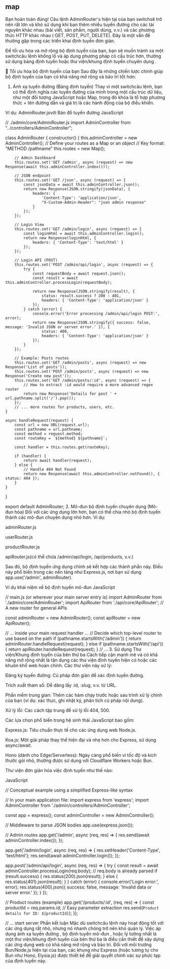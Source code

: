 ## map

Bạn hoàn toàn đúng! Câu lệnh AdminRouter's hiện tại của bạn switchsẽ trở nên rất lớn và khó sử dụng khi bạn thêm nhiều tuyến đường cho các tài nguyên khác nhau (bài viết, sản phẩm, người dùng, v.v.) và các phương thức HTTP khác nhau ( GET, POST, PUT, DELETE). Đây là một vấn đề thường gặp trong các triển khai định tuyến đơn giản.

Để tối ưu hóa và mở rộng bộ định tuyến của bạn, bạn sẽ muốn tránh xa một switchcâu lệnh khổng lồ và áp dụng phương pháp có cấu trúc hơn, thường sử dụng bảng định tuyến hoặc thư viện/khung định tuyến chuyên dụng .

🚀 Tối ưu hóa bộ định tuyến của bạn
Sau đây là những chiến lược chính giúp bộ định tuyến của bạn có khả năng mở rộng và bảo trì tốt hơn:

1. Ánh xạ tuyến đường (Bảng định tuyến)
Thay vì một switchcâu lệnh, bạn có thể định nghĩa các tuyến đường của mình trong một cấu trúc dữ liệu, như một đối tượng JavaScript hoặc Map, trong đó khóa là tổ hợp phương thức + tên đường dẫn và giá trị là các hành động của bộ điều khiển.

Ví dụ: AdminRouter.jsvới Bản đồ tuyến đường
JavaScript

// ./admin/core/AdminRouter.js
import AdminController from "../controllers/AdminController";

class AdminRouter {
    constructor() {
        this.adminController = new AdminController();
        // Define your routes as a Map or an object
        // Key format: "METHOD /pathname"
        this.routes = new Map();

        // Admin Dashboard
        this.routes.set('GET /admin', async (request) => new Response(await this.adminController.index()));

        // JSON endpoint
        this.routes.set('GET /json', async (request) => {
            const jsonData = await this.adminController.json();
            return new Response(JSON.stringify(jsonData), {
                headers: {
                    'Content-Type': 'application/json',
                    "X-Custom-Admin-Header": "json admin response"
                }
            });
        });

        // Login View
        this.routes.set('GET /admin/login', async (request) => {
            const loginHtml = await this.adminController.login();
            return new Response(loginHtml, {
                headers: { 'Content-Type': 'text/html' }
            });
        });

        // Login API (POST)
        this.routes.set('POST /admin/api/login', async (request) => {
            try {
                const requestBody = await request.json();
                const result = await this.adminController.processLogin(requestBody);

                return new Response(JSON.stringify(result), {
                    status: result.success ? 200 : 401,
                    headers: { 'Content-Type': 'application/json' }
                });
            } catch (error) {
                console.error('Error processing /admin/api/login POST:', error);
                return new Response(JSON.stringify({ success: false, message: 'Invalid JSON or server error.' }), {
                    status: 400,
                    headers: { 'Content-Type': 'application/json' }
                });
            }
        });

        // Example: Posts routes
        this.routes.set('GET /admin/posts', async (request) => new Response('List of posts'));
        this.routes.set('POST /admin/posts', async (request) => new Response('Create new post'));
        this.routes.set('GET /admin/posts/:id', async (request) => {
            // How to extract :id would require a more advanced regex router
            return new Response('Details for post ' + url.pathname.split('/').pop());
        });
        // ... more routes for products, users, etc.
    }

    async handleRequest(request) {
        const url = new URL(request.url);
        const pathname = url.pathname;
        const method = request.method;
        const routeKey = `${method} ${pathname}`;

        const handler = this.routes.get(routeKey);

        if (handler) {
            return await handler(request);
        } else {
            // Handle 404 Not Found
            return new Response(await this.adminController.notFound(), { status: 404 });
        }
    }
}

export default AdminRouter;
2. Mô-đun bộ định tuyến chuyên dụng (Mô-đun hóa)
Đối với các ứng dụng lớn hơn, bạn có thể chia nhỏ bộ định tuyến thành các mô-đun chuyên dụng nhỏ hơn. Ví dụ:

adminRouter.js

userRouter.js

productRouter.js

apiRouter.js(có thể chứa /admin/api/login, /api/products, v.v.)

Sau đó, bộ định tuyến ứng dụng chính sẽ kết hợp các thành phần này. Điều này phổ biến trong các nền tảng như Express.js, nơi bạn sử dụng app.use('/admin', adminRouter).

Ví dụ khái niệm về bộ định tuyến mô-đun
JavaScript

// main.js (or wherever your main server entry is)
import AdminRouter from './admin/core/AdminRouter';
import ApiRouter from './api/core/ApiRouter'; // A new router for general APIs

const adminRouter = new AdminRouter();
const apiRouter = new ApiRouter();

// ... inside your main request handler ...
// Decide which top-level router to use based on the path
if (pathname.startsWith('/admin')) {
    return adminRouter.handleRequest(request);
} else if (pathname.startsWith('/api')) {
    return apiRouter.handleRequest(request);
}
// ...
3. Sử dụng Thư viện/Khung định tuyến của bên thứ ba
Cách tiếp cận mạnh mẽ và có khả năng mở rộng nhất là tận dụng các thư viện định tuyến hiện có hoặc các khuôn khổ web hoàn chỉnh. Các thư viện này xử lý:

Đăng ký tuyến đường: Cú pháp đơn giản để xác định tuyến đường.

Trích xuất tham số: Dễ dàng lấy :id, :slug, v.v. từ URL.

Phần mềm trung gian: Thêm các hàm chạy trước hoặc sau trình xử lý chính của bạn (ví dụ: xác thực, ghi nhật ký, phân tích cú pháp nội dung).

Xử lý lỗi: Các cách tập trung để xử lý lỗi 404, 500.

Các lựa chọn phổ biến trong hệ sinh thái JavaScript bao gồm:

Express.js: Tiêu chuẩn thực tế cho các ứng dụng web Node.js.

Koa.js: Một giải pháp thay thế hiện đại và nhẹ hơn cho Express, sử dụng async/await.

Hono (dành cho Edge/Serverless): Ngày càng phổ biến vì tốc độ và kích thước gói nhỏ, thường được sử dụng với Cloudflare Workers hoặc Bun.

Thư viện đơn giản hóa việc định tuyến như thế nào:

JavaScript

// Conceptual example using a simplified Express-like syntax

// In your main application file:
import express from 'express';
import AdminController from './admin/controllers/AdminController';

const app = express();
const adminController = new AdminController();

// Middleware to parse JSON bodies
app.use(express.json());

// Admin routes
app.get('/admin', async (req, res) => {
    res.send(await adminController.index());
});

app.get('/admin/login', async (req, res) => {
    res.setHeader('Content-Type', 'text/html');
    res.send(await adminController.login());
});

app.post('/admin/api/login', async (req, res) => {
    try {
        const result = await adminController.processLogin(req.body); // req.body is already parsed
        if (result.success) {
            res.status(200).json(result);
        } else {
            res.status(401).json(result);
        }
    } catch (error) {
        console.error('Login error:', error);
        res.status(400).json({ success: false, message: 'Invalid data or server error.' });
    }
});

// Product routes (example)
app.get('/products/:id', (req, res) => {
    const productId = req.params.id; // Easy parameter extraction
    res.send(`Product details for ID: ${productId}`);
});

// ... start server
Phần kết luận
Mặc dù switchcâu lệnh này hoạt động tốt với các ứng dụng rất nhỏ, nhưng nó nhanh chóng trở nên khó quản lý. Việc áp dụng ánh xạ tuyến đường , bộ định tuyến mô-đun , hoặc lý tưởng nhất là một thư viện/khung định tuyến của bên thứ ba là điều cần thiết để xây dựng các ứng dụng web có khả năng mở rộng và bảo trì. Đối với môi trường Bun/Node.js hiện tại của bạn, các khung như Express (hoặc tương tự cho Bun như Hono, Elysia.js) được thiết kế để giải quyết chính xác sự phức tạp của định tuyến này.
